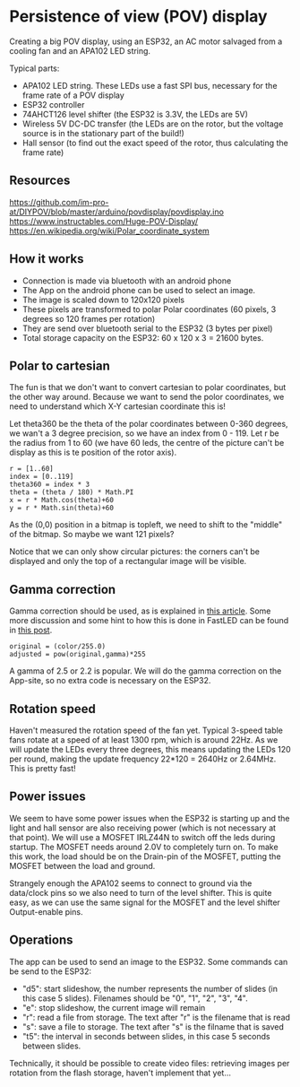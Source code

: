 # Persistence of view (POV) display

Creating a big POV display, using an ESP32, an AC motor salvaged from a cooling fan and an APA102 LED string.

Typical parts:
- APA102 LED string. These LEDs use a fast SPI bus, necessary for the frame rate of a POV display
- ESP32 controller
- 74AHCT126 level shifter (the ESP32 is 3.3V, the LEDs are 5V)
- Wireless 5V DC-DC transfer (the LEDs are on the rotor, but the voltage source is in the stationary part of the build!)
- Hall sensor (to find out the exact speed of the rotor, thus calculating the frame rate)

## Resources

https://github.com/im-pro-at/DIYPOV/blob/master/arduino/povdisplay/povdisplay.ino
https://www.instructables.com/Huge-POV-Display/
https://en.wikipedia.org/wiki/Polar_coordinate_system

## How it works

- Connection is made via bluetooth with an android phone
- The App on the android phone can be used to select an image.
- The image is scaled down to 120x120 pixels
- These pixels are transformed to polar Polar coordinates (60 pixels, 3 degrees so 120 frames per rotation)
- They are send over bluetooth serial to the ESP32 (3 bytes per pixel)
- Total storage capacity on the ESP32: 60 x 120 x 3 = 21600 bytes.

## Polar to cartesian

The fun is that we don't want to convert cartesian to polar coordinates, but the other way around. Because we want to send the polor coordinates, we need to understand which X-Y cartesian coordinate this is!

Let theta360 be the theta of the polar coordinates between 0-360 degrees, we wan't a 3 degree precision, so we have an index from 0 - 119. Let r be the radius from 1 to 60 (we have 60 leds, the centre of the picture can't be display as this is te position of the rotor axis).

```
r = [1..60]
index = [0..119]
theta360 = index * 3
theta = (theta / 180) * Math.PI
x = r * Math.cos(theta)+60
y = r * Math.sin(theta)+60
```

As the (0,0) position in a bitmap is topleft, we need to shift to the "middle" of the bitmap. So maybe we want 121 pixels?

Notice that we can only show circular pictures: the corners can't be displayed and only the top of a rectangular image will be visible.

## Gamma correction

Gamma correction should be used, as is explained in [this article](https://learn.adafruit.com/led-tricks-gamma-correction). Some more discussion and some hint to how this is done in FastLED can be found in [this post](https://forum.makerforums.info/t/is-there-a-simple-way-to-increase-the-contrast-of-the-colors-in-my/63963/12).

```
original = (color/255.0)
adjusted = pow(original,gamma)*255
```
A gamma of 2.5 or 2.2 is popular. We will do the gamma correction on the App-site, so no extra code is necessary on the ESP32.

## Rotation speed

Haven't measured the rotation speed of the fan yet. Typical 3-speed table fans rotate at a speed of at least 1300 rpm, which is around 22Hz. As we will update the LEDs every three degrees, this means updating the LEDs 120 per round, making the update frequency 22*120 = 2640Hz or 2.64MHz. This is pretty fast!

## Power issues

We seem to have some power issues when the ESP32 is starting up and the light and hall sensor are also receiving power (which is not necessary at that point).  We will use a MOSFET IRLZ44N to switch off the leds during startup. The MOSFET needs around 2.0V to completely turn on. To make this work, the load should be on the Drain-pin of the MOSFET, putting the MOSFET between the load and ground.

Strangely enough the APA102 seems to connect to ground via the data/clock pins so we also need to turn of the level shifter. This is quite easy, as we can use the same signal for the MOSFET and the level shifter Output-enable pins.

## Operations

The app can be used to send an image to the ESP32. Some commands can be send to the ESP32:

- "d5": start slideshow, the number represents the number of slides (in this case 5 slides). Filenames should be "0", "1", "2", "3", "4".
- "e": stop slideshow, the current image will remain
- "r<filename>": read a file from storage. The text after "r" is the filename that is read
- "s<filename>": save a file to storage. The text after "s" is the filname that is saved
- "t5": the interval in seconds between slides, in this case 5 seconds between slides.

Technically, it should be possible to create video files: retrieving images per rotation from the flash storage, haven't implement that yet...
